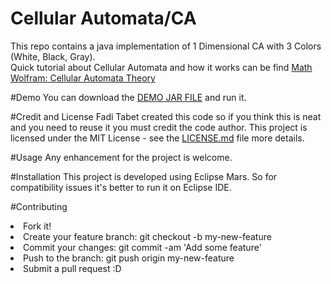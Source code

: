 # Cellular Automata/CA
This repo contains a java implementation of 1 Dimensional CA with 3 Colors (White, Black, Gray).<br/>
Quick tutorial about Cellular Automata and how it works can be find <a target="_blank" href="http://mathworld.wolfram.com/CellularAutomaton.html">Math Wolfram: Cellular Automata Theory</a>

#Demo
You can download the <a href="https://raw.githubusercontent.com/tabet-f/CellularAutomaton-CA/master/CA-DEMO-BY-FADI-TABET.jar">DEMO JAR FILE</a> and run it.

#Credit and License
Fadi Tabet created this code so if you think this is neat and you need to reuse it you must credit the code author.
This project is licensed under the MIT License - see the <a href="https://github.com/tabet-f/CellularAutomata-CA/blob/master/LICENSE.md">LICENSE.md</a> file more details. 

#Usage
Any enhancement for the project is welcome. 

#Installation
This project is developed using Eclipse Mars. So for compatibility issues it's better to run it on Eclipse IDE.

#Contributing
<li>Fork it!</li>
<li>Create your feature branch: git checkout -b my-new-feature</li>
<li>Commit your changes: git commit -am 'Add some feature'</li>
<li>Push to the branch: git push origin my-new-feature</li>
<li>Submit a pull request :D</li>

